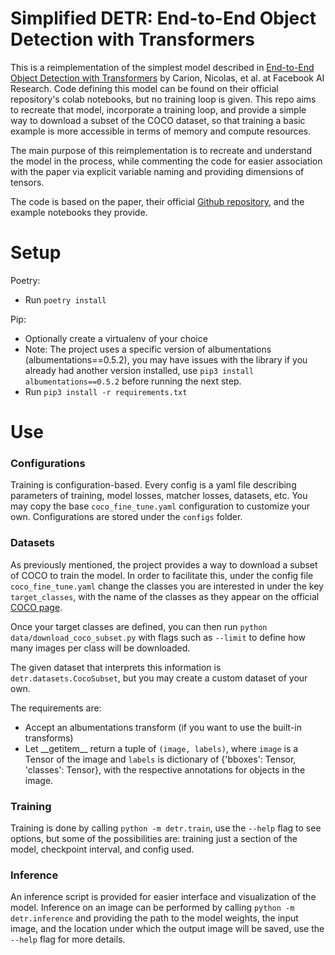 # Simplified DETR: End-to-End Object Detection with Transformers

This is a reimplementation of the simplest model described in [End-to-End Object Detection with Transformers][1]
by Carion, Nicolas, et al. at Facebook AI Research. Code defining this model can be found
on their official repository's colab notebooks, but no training loop is given. This repo aims
to recreate that model, incorporate a training loop, and provide a simple way to download a subset of the
COCO dataset, so that training a basic example is more accessible in terms of memory and compute resources.

The main purpose of this reimplementation is to recreate and understand the model in the process, while
commenting the code for easier association with the paper via explicit variable naming and providing dimensions
of tensors.

The code is based on the paper, their official [Github repository][2], and the example notebooks they provide.

# Setup
Poetry:
- Run `poetry install`

Pip:
- Optionally create a virtualenv of your choice
- Note: The project uses a specific version of albumentations (albumentations==0.5.2), you may have
  issues with the library if you already had another version installed,
  use `pip3 install albumentations==0.5.2` before running the next step.
- Run `pip3 install -r requirements.txt`

# Use

### Configurations

Training is configuration-based. Every config is a yaml file describing parameters of
training, model losses, matcher losses, datasets, etc. You may copy the base `coco_fine_tune.yaml`
configuration to customize your own. Configurations are stored under the `configs` folder.


### Datasets

As previously mentioned, the project provides a way to download a subset of COCO to train the model.
In order to facilitate this, under the config file `coco_fine_tune.yaml` change the classes you are interested
in under the key `target_classes`, with the name of the classes as they appear on the official [COCO page][3].

Once your target classes are defined, you can then run `python data/download_coco_subset.py` with flags such as
`--limit` to define how many images per class will be downloaded.

The given dataset that interprets this information is `detr.datasets.CocoSubset`, but you may
create a custom dataset of your own.

The requirements are: 
- Accept an albumentations transform (if you want to use the built-in transforms)
- Let \_\_getitem\_\_  return a tuple of `(image, labels)`, where `image` is a Tensor of the image
  and `labels` is dictionary of {'bboxes': Tensor, 'classes': Tensor}, with the respective annotations
  for objects in the image.

### Training

Training is done by calling `python -m detr.train`, use the `--help` flag to see options, but some of the possibilities
are: training just a section of the model, checkpoint interval, and config used.

### Inference

An inference script is provided for easier interface and visualization of the model. Inference on an image can
be performed by calling `python -m detr.inference` and providing the path to the model weights, the input image,
and the location under which the output image will be saved, use the `--help` flag for more details.




[1]: https://arxiv.org/abs/2005.12872
[2]: https://github.com/facebookresearch/detr
[3]: https://cocodataset.org/#explore

